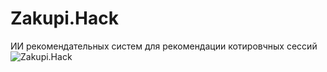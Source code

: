 # Zakupi.Hack
ИИ рекомендательных систем для рекомендации котировчных сессий
![Zakupi.Hack](https://user-images.githubusercontent.com/65415569/172650450-59720b9d-5c5b-4801-8b5d-12ec73dabc47.png)
